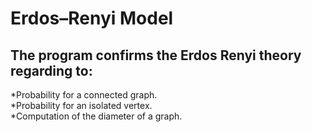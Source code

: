 # Erdos–Renyi Model

## The program confirms the Erdos Renyi theory regarding to:

*Probability for a connected graph.  
*Probability for an isolated vertex.  
*Computation of the diameter of a graph.

